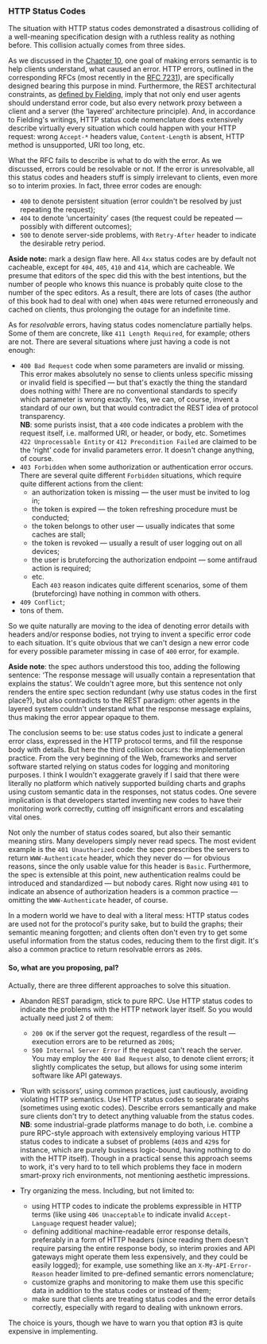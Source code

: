 ### HTTP Status Codes

The situation with HTTP status codes demonstrated a disastrous colliding of a well-meaning specification design with a ruthless reality as nothing before. This collision actually comes from three sides.

As we discussed in the [Chapter 10](https://twirl.github.io/The-API-Book/docs/API.en.html#chapter-10), one goal of making errors semantic is to help clients understand, what caused an error. HTTP errors, outlined in the corresponding RFCs (most recently in the [RFC 7231](https://tools.ietf.org/html/rfc7231#section-6)), are specifically designed bearing this purpose in mind. Furthermore, the REST architectural constraints, as [defined by Fielding](https://www.ics.uci.edu/~fielding/pubs/dissertation/rest_arch_style.htm), imply that not only end user agents should understand error code, but also every network proxy between a client and a server (the ‘layered’ architecture principle). And, in accordance to Fielding's writings, HTTP status code nomenclature does extensively describe virtually every situation which could happen with your HTTP request: wrong `Accept-*` headers value, `Content-Length` is absent, HTTP method is unsupported, URI too long, etc.

What the RFC fails to describe is what to do with the error. As we discussed, errors could be resolvable or not. If the error is unresolvable, all this status codes and headers stuff is simply irrelevant to clients, even more so to interim proxies. In fact, three error codes are enough:
  * `400` to denote persistent situation (error couldn't be resolved by just repeating the request);
  * `404` to denote ‘uncertainity’ cases (the request could be repeated — possibly with different outcomes);
  * `500` to denote server-side problems, with `Retry-After` header to indicate the desirable retry period.

**Aside note:** mark a design flaw here. All `4xx` status codes are by default not cacheable, except for `404`, `405`, `410` and `414`, which are cacheable. We presume that editors of the spec did this with the best intentions, but the number of people who knows this nuance is probably quite close to the number of the spec editors. As a result, there are lots of cases (the author of this book had to deal with one) when `404`s were returned erroneously and cached on clients, thus prolonging the outage for an indefinite time.

As for *resolvable* errors, having status codes nomenclature partially helps. Some of them are concrete, like `411 Length Required`, for example; others are not. There are several situations where just having a code is not enough:
  * `400 Bad Request` code when some parameters are invalid or missing. This error makes absolutely no sense to clients unless specific missing or invalid field is specified — but that's exactly the thing the standard does nothing with! There are no conventional standards to specify which parameter is wrong exactly. Yes, we can, of course, invent a standard of our own, but that would contradict the REST idea of protocol transparency.  
    **NB**: some purists insist, that a `400` code indicates a problem with the request itself, i.e. malformed URI, or header, or body, etc. Sometimes `422 Unprocessable Entity` or `412 Precondition Failed` are claimed to be the ‘right’ code for invalid parameters error. It doesn't change anything, of course.
  * `403 Forbidden` when some authorization or authentication error occurs. There are several quite different `Forbidden` situations, which require quite different actions from the client:
      * an authorization token is missing — the user must be invited to log in;
      * the token is expired — the token refreshing procedure must be conducted;
      * the token belongs to other user — usually indicates that some caches are stall;
      * the token is revoked — usually a result of user logging out on all devices;
      * the user is bruteforcing the authorization endpoint — some antifraud action is required;
      * etc.  
    Each `403` reason indicates quite different scenarios, some of them (bruteforcing) have nothing in common with others.  
  * `409 Conflict`;
  * tons of them.

So we quite naturally are moving to the idea of denoting error details with headers and/or response bodies, not trying to invent a specific error code to each situation. It's quite obvious that we can't design a new error code for every possible parameter missing in case of `400` error, for example.

**Aside note**: the spec authors understood this too, adding the following sentence: ‘The response message will usually contain a representation that explains the status’. We couldn't agree more, but this sentence not only renders the entire spec section redundant (why use status codes in the first place?), but also contradicts to the REST paradigm: other agents in the layered system couldn't understand what the response message explains, thus making the error appear opaque to them.

The conclusion seems to be: use status codes just to indicate a general error class, expressed in the HTTP protocol terms, and fill the response body with details. But here the third collision occurs: the implementation practice. From the very beginning of the Web, frameworks and server software started relying on status codes for logging and monitoring purposes. I think I wouldn't exaggerate gravely if I said that there were literally no platform which natively supported building charts and graphs using custom semantic data in the responses, not status codes. One severe implication is that developers started inventing new codes to have their monitoring work correctly, cutting off insignificant errors and escalating vital ones.

Not only the number of status codes soared, but also their semantic meaning stirs. Many developers simply never read specs. The most evident example is the `401 Unauthorized` code: the spec prescribes the servers to return `WWW-Authenticate` header, which they never do — for obvious reasons, since the only usable value for this header is `Basic`. Furthermore, the spec is extensible at this point, new authentication realms could be introduced and standardized — but nobody cares. Right now using `401` to indicate an absence of authorization headers is a common practice — omitting the `WWW-Authenticate` header, of course.

In a modern world we have to deal with a literal mess: HTTP status codes are used not for the protocol's purity sake, but to build the graphs; their semantic meaning forgotten; and clients often don't even try to get some useful information from the status codes, reducing them to the first digit. It's also a common practice to return resolvable errors as `200`s.

#### So, what are you proposing, pal?

Actually, there are three different approaches to solve this situation.

  * Abandon REST paradigm, stick to pure RPC. Use HTTP status codes to indicate the problems with the HTTP network layer itself. So you would actually need just 2 of them:
    * `200 OK` if the server got the request, regardless of the result — execution errors are to be returned as `200`s;
    * `500 Internal Server Error` if the request can't reach the server.  
    You may employ the `400 Bad Request` also, to denote client errors; it slightly complicates the setup, but allows for using some interim software like API gateways.

  * ‘Run with scissors’, using common practices, just cautiously, avoiding violating HTTP semantics. Use HTTP status codes to separate graphs (sometimes using exotic codes). Describe errors semantically and make sure clients don't try to detect anything valuable from the status codes.  
    **NB**: some industrial-grade platforms manage to do both, i.e. combine a pure RPC-style approach with extensively employing various HTTP status codes to indicate a subset of problems (`403`s and `429`s for instance, which are purely business logic-bound, having nothing to do with the HTTP itself). Though in a practical sense this approach seems to work, it's very hard to to tell which problems they face in modern smart-proxy rich environments, not mentioning aesthetic impressions. 

  * Try organizing the mess. Including, but not limited to:
    * using HTTP codes to indicate the problems expressible in HTTP terms (like using `406 Unacceptable` to indicate invalid `Accept-Language` request header value);
    * defining additional machine-readable error response details, preferably in a form of HTTP headers (since reading them doesn't require parsing the entire response body, so interim proxies and API gateways might operate them less expensively, and they could be easily logged); for example, use something like an `X-My-API-Error-Reason` header limited to pre-defined semantic errors nomenclature;
    * customize graphs and monitoring to make them use this specific data in addition to the status codes or instead of them;
    * make sure that clients are treating status codes and the error details correctly, especially with regard to dealing with unknown errors.

The choice is yours, though we have to warn you that option \#3 is quite expensive in implementing.